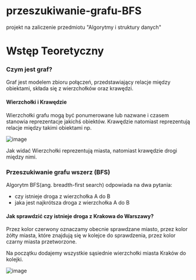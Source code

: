 # przeszukiwanie-grafu-BFS
projekt na zaliczenie przedmiotu "Algorytmy i struktury danych"


# Wstęp Teoretyczny

### Czym jest graf?

Graf jest modelem zbioru połączeń, przedstawiający relacje między obiektami,
składa się z wierzchołków oraz krawędzi. 


#### Wierzchołki i Krawędzie

Wierzchołki grafu mogą być ponumerowane lub nazwane i czasem stanowia reprezentacje jakichś obiektów.
Krawędzie natomiast reprezentują relacje między takimi obiektami np.

![image](https://user-images.githubusercontent.com/36795978/159125247-8e63bc9a-7be8-4bb9-8ae8-cdfe44aefbf1.png)

Jak widać Wierzchołki reprezentują miasta, natomiast krawędzie drogi między nimi.

### Przeszukiwanie grafu wszerz (BFS)

Algorytm BFS(ang. breadth-first search) odpowiada na dwa pytania:
- czy istnieje droga z wierzchołka A do B
- jaka jest najkrótsza droga z wierzchołka A do B

#### Jak sprawdzić czy istnieje droga z Krakowa do Warszawy?

Przez kolor czerwony oznaczamy obecnie sprawdzane miasto,
przez kolor żółty miasta, które znajdują się w kolejce do sprawdzenia,
przez kolor czarny miasta przetworzone.

Na początku dodajemy wszystkie sąsiednie wierzchołki miasta Kraków do kolejki.

![image](https://user-images.githubusercontent.com/36795978/159125961-34d1dddc-7a6f-4ef3-8fcc-17eeadc7973d.png)










